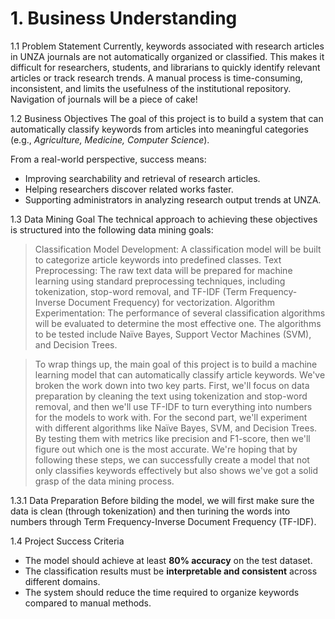 # 1. Business Understanding

1.1 Problem Statement
Currently, keywords associated with research articles in UNZA journals are not automatically organized or classified. This makes it difficult for researchers, students, and librarians to quickly identify relevant articles or track research trends. A manual process is time-consuming, inconsistent, and limits the usefulness of the institutional repository. Navigation of journals will be a piece of cake!

1.2 Business Objectives
The goal of this project is to build a system that can automatically classify keywords from articles into meaningful categories (e.g., *Agriculture, Medicine, Computer Science*).  

From a real-world perspective, success means:
- Improving searchability and retrieval of research articles.
- Helping researchers discover related works faster.
- Supporting administrators in analyzing research output trends at UNZA.

1.3 Data Mining Goal
  The technical approach to achieving these objectives is structured into the following data mining goals:
  > Classification Model Development: A classification model will be built to categorize article keywords into predefined classes.
  > Text Preprocessing: The raw text data will be prepared for machine learning using standard preprocessing techniques, including tokenization, stop-word removal, and TF-IDF (Term          Frequency-Inverse Document Frequency) for vectorization.
  > Algorithm Experimentation: The performance of several classification algorithms will be evaluated to determine the most effective one. The algorithms to be tested include Naïve          Bayes,   Support Vector Machines (SVM), and Decision Trees.
  
  > To wrap things up, the main goal of this project is to build a machine learning model that can automatically classify article keywords. We've broken the work down into two key           parts. First, we'll focus on data preparation by cleaning the text using tokenization and stop-word removal, and then we'll use TF-IDF to turn everything into numbers for the models     to work with.
  > For the second part, we'll experiment with different algorithms like Naïve Bayes, SVM, and Decision Trees. By testing them with metrics like precision and F1-score, then we'll           figure out which one is the most accurate. We're hoping that by following these steps, we can successfully create a model that not only classifies keywords effectively but also          shows we've got a solid grasp of the data mining process.

 1.3.1 Data Preparation
       Before bilding the model, we will first make sure the data is clean (through tokenization) and then turining the words into numbers through Term Frequency-Inverse Document               Frequency (TF-IDF).



1.4 Project Success Criteria
- The model should achieve at least **80% accuracy** on the test dataset.
- The classification results must be **interpretable and consistent** across different domains.
- The system should reduce the time required to organize keywords compared to manual methods.
